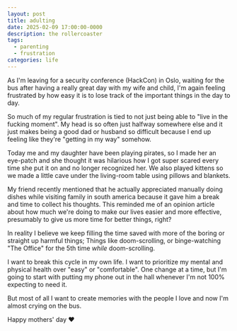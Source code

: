 ```yaml
---
layout: post
title: adulting
date: 2025-02-09 17:00:00-0000
description: the rollercoaster
tags:
  - parenting
  - frustration
categories: life
---
```


As I'm leaving for a security conference (HackCon) in Oslo, waiting for the bus after having a really great day with my wife and child, I'm again feeling frustrated by how easy it is to lose track of the important things in the day to day.

So much of my regular frustration is tied to not just being able to "live in the fucking moment". My head is so often just halfway somewhere else and it just makes being a good dad or husband so difficult because I end up feeling like they're "getting in my way" somehow.

Today me and my daughter have been playing pirates, so I made her an eye-patch and she thought it was hilarious how I got super scared every time she put it on and no longer recognized her. We also played kittens so we made a little cave under the living-room table using pillows and blankets.

My friend recently mentioned that he actually appreciated manually doing dishes while visiting family in south america because it gave him a break and time to collect his thoughts. This reminded me of an opinion article about how much we're doing to make our lives easier and more effective, presumably to give us more time for better things, right?

In reality I believe we keep filling the time saved with more of the boring or straight up harmful things; Things like doom-scrolling, or binge-watching "The Office" for the 5th time _while_ doom-scrolling.

I want to break this cycle in my own life. I want to prioritize my mental and physical health over "easy" or "comfortable". One change at a time, but I'm going to start with putting my phone out in the hall whenever I'm not 100% expecting to need it.

But most of all I want to create memories with the people I love and now I'm almost crying on the bus.

Happy mothers' day :heart:
